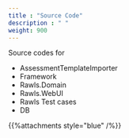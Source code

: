 ```yaml
---
title : "Source Code"
description : " "
weight: 900
---
```

Source codes for 

* AssessmentTemplateImporter
* Framework
* Rawls.Domain
* Rawls.WebUI
* Rawls Test cases
* DB
 

{{%attachments style="blue" /%}}
